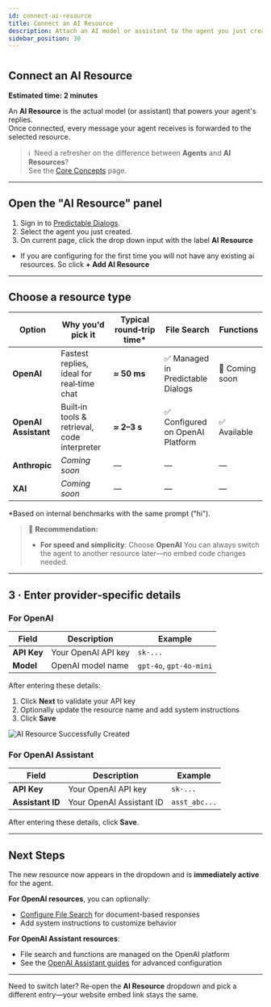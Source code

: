 ```yaml
---
id: connect-ai-resource
title: Connect an AI Resource
description: Attach an AI model or assistant to the agent you just created.
sidebar_position: 30
---
```

#
## Connect an AI Resource  
**Estimated time: 2 minutes**

An **AI Resource** is the actual model (or assistant) that powers your agent's replies.  
Once connected, every message your agent receives is forwarded to the selected resource.

> ℹ️ &nbsp;Need a refresher on the difference between **Agents** and **AI Resources**?  
> See the [Core Concepts](/docs/concepts) page.

---

## Open the "AI Resource" panel

1. Sign in to [Predictable Dialogs](https://predictabledialogs.com/sign-in).  
2. Select the agent you just created.  
3. On current page, click the drop down input with the label **AI Resource**
- If you are configuring for the first time you will not have any existing ai resources. So click **+ Add AI Resource**

---

## Choose a resource type

| Option | Why you'd pick it | Typical round‑trip time* | File Search | Functions |
|--------|------------------|--------------------------|-------------|-----------|
| **OpenAI** | Fastest replies, ideal for real‑time chat | **≈ 50 ms** | ✅ Managed in Predictable Dialogs | 🚧 Coming soon |
| **OpenAI Assistant** | Built‑in tools & retrieval, code interpreter | **≈ 2–3 s** | ✅ Configured on OpenAI Platform | ✅ Available |
| **Anthropic** | *Coming soon* | — | — | — |
| **XAI** | *Coming soon* | — | — | — |

\*Based on internal benchmarks with the same prompt ("hi").

> 🚀 **Recommendation:**  
> - **For speed and simplicity**: Choose **OpenAI**
> You can always switch the agent to another resource later—no embed code changes needed.

---

## 3&nbsp;· Enter provider‑specific details

### For OpenAI

Field | Description | Example
------|-------------|---------
**API Key** | Your OpenAI API key | `sk-...`
**Model** | OpenAI model name | `gpt-4o`, `gpt-4o-mini`

After entering these details:
1. Click **Next** to validate your API key
2. Optionally update the resource name and add system instructions
3. Click **Save**

![AI Resource Successfully Created](/img/ai-resources/Add-AI-Resource-1.webp)

### For OpenAI Assistant

Field | Description | Example
------|-------------|---------
**API Key** | Your OpenAI API key | `sk-...`
**Assistant ID** | Your OpenAI Assistant ID | `asst_abc...`

After entering these details, click **Save**.

---

## Next Steps

The new resource now appears in the dropdown and is **immediately active** for the agent.

**For OpenAI resources**, you can optionally:
- [Configure File Search](/docs/providers/openai/file-search) for document-based responses
- Add system instructions to customize behavior

**For OpenAI Assistant resources**:
- File search and functions are managed on the OpenAI platform
- See the [OpenAI Assistant guides](/docs/providers/openai-assistant/create-resource) for advanced configuration

---

Need to switch later? Re‑open the **AI Resource** dropdown and pick a different entry—your website embed link stays the same.